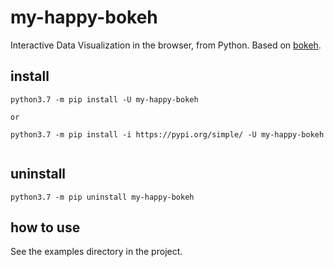 # my-happy-bokeh

Interactive Data Visualization in the browser, from Python. Based on [bokeh](https://github.com/bokeh).


## install

```shell
python3.7 -m pip install -U my-happy-bokeh

or

python3.7 -m pip install -i https://pypi.org/simple/ -U my-happy-bokeh


```

## uninstall
```shell
python3.7 -m pip uninstall my-happy-bokeh
```


## how to use
See the examples directory in the project.
